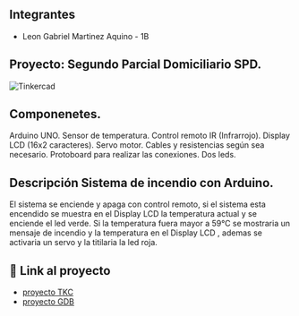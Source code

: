 ## Integrantes 
- Leon Gabriel Martinez Aquino - 1B

## Proyecto: Segundo Parcial Domiciliario SPD.
![Tinkercad](t725.png)

## Componenetes.
Arduino UNO.
Sensor de temperatura.
Control remoto IR (Infrarrojo).
Display LCD (16x2 caracteres).
Servo motor.
Cables y resistencias según sea necesario.
Protoboard para realizar las conexiones.
Dos leds.

## Descripción Sistema de incendio con Arduino.
El sistema se enciende y apaga con control remoto, si el sistema esta encendido se muestra en el Display LCD la temperatura actual y se enciende el led verde. 
Si la temperatura fuera mayor a 59°C se mostraria un mensaje de incendio y la temperatura en el Display LCD , ademas se activaria un servo y la titilaria la led roja.


## :robot: Link al proyecto
- [proyecto TKC](https://www.tinkercad.com/things/kLCt6G5Fe29-parcial-domiciliario-2-1b-leon-gabriel-martinez-aquino/editel?sharecode=5TzxzrP_L5w_Xiq5je0ZOPdIxM8QHviStjDdwteeIbE)
- [proyecto GDB](https://onlinegdb.com/CmoRNGELD)





